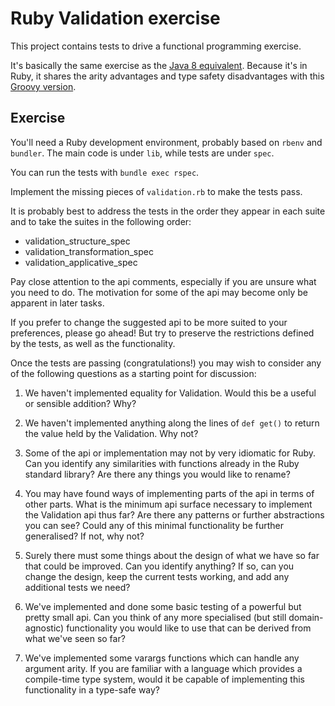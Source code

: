 Ruby Validation exercise
========================

This project contains tests to drive a functional programming exercise.

It's basically the same exercise as the [Java 8 equivalent](https://github.com/benhyland/validation-workshop).
Because it's in Ruby, it shares the arity advantages and type safety disadvantages with this [Groovy version](https://github.com/benhyland/validation-groovy).

## Exercise

You'll need a Ruby development environment, probably based on `rbenv` and `bundler`.
The main code is under `lib`, while tests are under `spec`.

You can run the tests with `bundle exec rspec`.

Implement the missing pieces of `validation.rb` to make the tests pass.

It is probably best to address the tests in the order they appear in each suite and to take the suites in the following order:

- validation_structure_spec
- validation_transformation_spec
- validation_applicative_spec

Pay close attention to the api comments, especially if you are unsure what you need to do.
The motivation for some of the api may become only be apparent in later tasks.

If you prefer to change the suggested api to be more suited to your preferences, please go ahead!
But try to preserve the restrictions defined by the tests, as well as the functionality.

Once the tests are passing (congratulations!) you may wish to consider any of the following questions as a starting point for discussion:

1. We haven't implemented equality for Validation. Would this be a useful or sensible addition? Why?

2. We haven't implemented anything along the lines of `def get()` to return the value held by the Validation. Why not?

3. Some of the api or implementation may not by very idiomatic for Ruby. Can you identify any similarities with functions already in the Ruby standard library? Are there any things you would like to rename?

4. You may have found ways of implementing parts of the api in terms of other parts. What is the minimum api surface necessary to implement the Validation api thus far? Are there any patterns or further abstractions you can see? Could any of this minimal functionality be further generalised? If not, why not?

5. Surely there must some things about the design of what we have so far that could be improved. Can you identify anything? If so, can you change the design, keep the current tests working, and add any additional tests we need?

6. We've implemented and done some basic testing of a powerful but pretty small api. Can you think of any more specialised (but still domain-agnostic) functionality you would like to use that can be derived from what we've seen so far?

7. We've implemented some varargs functions which can handle any argument arity. If you are familiar with a language which provides a compile-time type system, would it be capable of implementing this functionality in a type-safe way?
